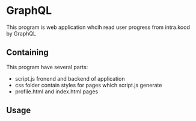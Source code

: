 # GraphQL

This program is web application whcih read user progress from intra.kood by GraphQL

## Containing

This program have several parts:
 - script.js fronend and backend of application 
 - css folder contain styles for pages which script.js generate
 - profile.html and index.html pages

## Usage

